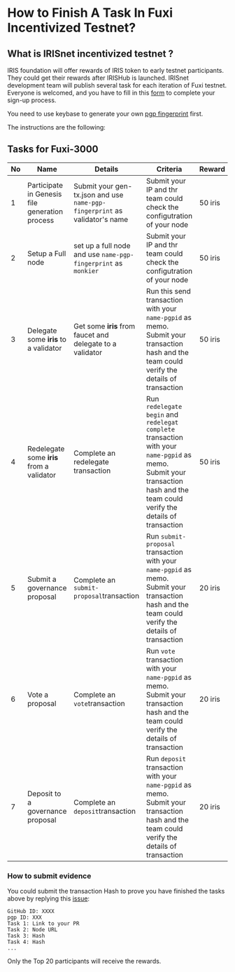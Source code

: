 # How to Finish A Task In Fuxi Incentivized Testnet?

## What is IRISnet incentivized testnet ?

IRIS foundation will offer rewards of IRIS token to early testnet participants. They could get their rewards after IRISHub is launched. IRISnet development team will publish several task for each iteration of Fuxi testnet. Everyone is welcomed, and you have to fill in this [form](http://cn.mikecrm.com/H9aoXak) to complete your sign-up process. 

You need to use keybase to generate your own [pgp fingerprint](https://github.com/irisnet/testnets/blob/master/fuxi/How%20to%20use%20keybase.md) first. 

The instructions are the following: 

## Tasks for Fuxi-3000

 | No   | Name                                           | Details                                                      | Criteria                                                     | Reward  |
  | ---- | ---------------------------------------------- | ------------------------------------------------------------ | ------------------------------------------------------------ | ------- |
  | 1    | Participate in Genesis file generation process | Submit your gen-tx.json and use `name-pgp-fingerprint` as validator's name | Submit your IP and thr team could check the configutration of your node | 50 iris |
  | 2   | Setup a Full node                              | set up a full node and use `name-pgp-fingerprint` as `monkier` | Submit your IP and thr team could check the configutration of your node | 50 iris |
  | 3   | Delegate some **iris** to a validator          | Get some **iris** from faucet and delegate to a validator    | Run this send transaction with your `name-pgpid` as memo. Submit your transaction hash and the team could verify the details of transaction | 50 iris |
  | 4   | Redelegate some **iris** from a validator      | Complete an redelegate transaction                           | Run `redelegate begin` and` redelegat complete` transaction with your `name-pgpid` as memo. Submit your transaction hash and the team could verify the details of transaction | 50 iris |
  | 5   | Submit a governance proposal                   | Complete an `submit-proposal`transaction                     | Run `submit-proposal` transaction with your `name-pgpid` as memo. Submit your transaction hash and the team could verify the details of transaction | 20 iris |
  | 6    | Vote a proposal                                | Complete an `vote`transaction                                | Run `vote` transaction with your `name-pgpid` as memo. Submit your transaction hash and the team could verify the details of transaction | 20 iris |
  | 7    | Deposit to a governance proposal               | Complete an `deposit`transaction                             | Run `deposit` transaction with your `name-pgpid` as memo. Submit your transaction hash and the team could verify the details of transaction | 20 iris |



### How to submit evidence

You could submit the transaction Hash to prove you have finished the tasks above by replying this [issue](https://github.com/irisnet/testnets/issues/83):

```
GitHub ID: XXXX
pgp ID: XXX
Task 1: Link to your PR
Task 2: Node URL
Task 3: Hash
Task 4: Hash
...

```
Only the Top 20 participants will receive the rewards. 

